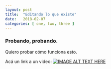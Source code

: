 ```yaml
---
layout: post
title:  "Editando lo que existe"
date:   2018-02-07
categories: [ one, two, three ]
---
```


### Probando, probando. 
Quiero probar cómo funciona esto. 

Acá un link a un video:
[![IMAGE ALT TEXT HERE](http://img.youtube.com/vi/YOUTUBE_VIDEO_ID_HERE/0.jpg)](https://www.youtube.com/watch?v=LU1U2Eyep_4)
